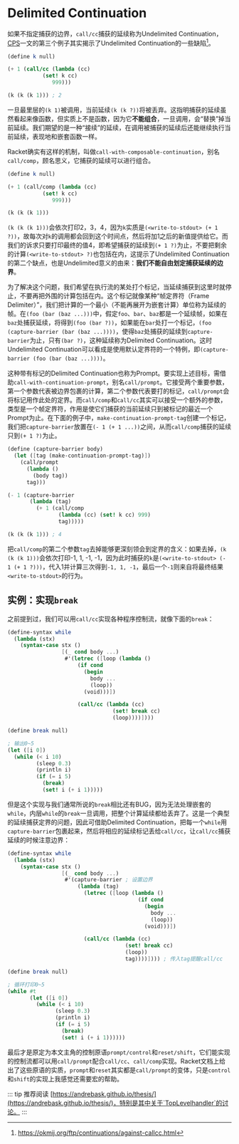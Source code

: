 # Delimited Continuation

如果不指定捕获的边界，`call/cc`捕获的延续称为Undelimited Continuation，[CPS](./CPS.md)一文的第三个例子其实揭示了Undelimited Continuation的一些缺陷[^link]。

[^link]: <https://okmij.org/ftp/continuations/against-callcc.html>

```scheme
(define k null)

(+ 1 (call/cc (lambda (cc)
           (set! k cc)
              999)))

(k (k (k 1))) ; 2
```

一旦最里层的`(k 1)`被调用，当前延续`(k (k ?))`将被丢弃。这指明捕获的延续虽然看起来像函数，但实质上不是函数，因为它**不能组合**，一旦调用，会“替换”掉当前延续。我们期望的是一种“接续”的延续，在调用被捕获的延续后还能继续执行当前延续，表现地和嵌套函数一样。

Racket确实有这样的机制，叫做`call-with-composable-continuation`，别名`call/comp`，顾名思义，它捕获的延续可以进行组合。

```scheme
(define k null)

(+ 1 (call/comp (lambda (cc)
           (set! k cc)
              999)))

(k (k (k 1)))
```

`(k (k (k 1)))`会依次打印2，3，4，因为`k`实质是`(<write-to-stdout> (+ 1 ?))`，故每次对`k`的调用都会回到这个时间点，然后将加1之后的新值提供给它。而我们的诉求只要打印最终的值4，即希望捕获的延续到`(+ 1 ?)`为止，不要把剩余的计算`(<write-to-stdout> ?)`也包括在内，这提示了Undelimited Continuation的第二个缺点，也是Undelimited意义的由来：**我们不能自由划定捕获延续的边界**。

为了解决这个问题，我们希望在执行流的某处打个标记，当延续捕获到这里时就停止，不要再把外围的计算包括在内。这个标记就像某种“<Notation type="circle">帧定界符（Frame Delimiter）</Notation>”，我们把计算的一个最小（不能再展开为嵌套计算）单位称为延续的帧。在`(foo (bar (baz ...)))`中，假定`foo`、`bar`、`baz`都是一个延续帧，如果在`baz`处捕获延续，将得到`(foo (bar ?))`，如果能在`bar`处打一个标记，`(foo (capture-barrier (bar (baz ...))))`，使得`baz`处捕获的延续到`capture-barrier`为止，只有`(bar ?)`，这种延续称为Delimited Continuation。这时Undelimited Continuation可以看成是使用默认定界符的一个特例，即`(capture-barrier (foo (bar (baz ...))))`。

这种带有标记的Delimited Continuation也称为Prompt。要实现上述目标，需借助`call-with-continuation-prompt`，别名`call/prompt`。它接受两个重要参数，第一个参数代表被边界包裹的计算，第二个参数代表要打的标记，`call/prompt`会将标记用作此处的定界。而`call/comp`和`call/cc`其实可以接受一个额外的参数，类型是一个帧定界符，作用是使它们捕获的当前延续只到被标记的最近一个Prompt为止。在下面的例子中，`make-continuation-prompt-tag`创建一个标记，我们把`capture-barrier`放置在`(- 1 (+ 1 ...))`之间，从而`call/comp`捕获的延续只到`(+ 1 ?)`为止。

```scheme
(define (capture-barrier body)
  (let ([tag (make-continuation-prompt-tag)])
    (call/prompt 
      (lambda ()
        (body tag))
      tag)))

(- 1 (capture-barrier
       (lambda (tag)
         (+ 1 (call/comp
                (lambda (cc) (set! k cc) 999)
                tag)))))

(k (k (k 1))) ; 4
```

把`call/comp`的第二个参数`tag`去掉能够更深刻领会到定界的含义：如果去掉，`(k (k (k 1)))`会依次打印-1, 1, -1, -1，因为此时捕获的`k`是`(<write-to-stdout> (- 1 (+ 1 ?)))`，代入1并计算三次得到`-1, 1, -1`，最后一个`-1`则来自将最终结果`<write-to-stdout>`的行为。

## 实例：实现`break`

之前提到过，我们可以用`call/cc`实现各种程序控制流，就像下面的`break`：

```scheme
(define-syntax while
  (lambda (stx)
    (syntax-case stx ()
                 [(_ cond body ...)
                  #'(letrec ([loop (lambda ()
                      (if cond
                        (begin
                          body ...
                          (loop))
                        (void)))])

                      (call/cc (lambda (cc)
                                 (set! break cc)
                                 (loop))))])))

(define break null)

; 输出0~5
(let ([i 0])
  (while (< i 10)
         (sleep 0.3)
         (println i)
         (if (= i 5) 
           (break)
           (set! i (+ i 1)))))
```

但是这个实现与我们通常所说的`break`相比还有BUG，因为无法处理嵌套的`while`，内层`while`的`break`一旦调用，把整个计算延续都给丢弃了。这是一个典型的延续捕获定界的问题，因此可借助Delimited Continuation，把每一个`while`用`capture-barrier`包裹起来，然后将相应的延续标记丢给`call/cc`，让`call/cc`捕获延续的时候注意边界：

```scheme
(define-syntax while
  (lambda (stx)
    (syntax-case stx ()
                 [(_ cond body ...)
                  #'(capture-barrier ; 设置边界
                      (lambda (tag)
                        (letrec ([loop (lambda ()
                                         (if cond
                                           (begin
                                             body ...
                                             (loop))
                                           (void)))])

                        (call/cc (lambda (cc) 
                                     (set! break cc)
                                     (loop))
                                     tag))))]))) ; 传入tag提醒call/cc

(define break null)

; 循环打印0~5
(while #t
       (let ([i 0])
         (while (< i 10)
               (sleep 0.3)
               (println i)
               (if (= i 5) 
                 (break)
                 (set! i (+ i 1))))))
```

最后才是原定为本文主角的控制原语`prompt/control`和`reset/shift`，它们能实现的控制流都可以用`call/prompt`配合`call/cc`、`call/comp`实现。Racket文档上给出了这些原语的实质，`prompt`和`reset`其实都是`call/prompt`的变体，只是`control`和`shift`的实现上我感觉还需要宏的帮助。

::: tip 推荐阅读
[https://andrebask.github.io/thesis/](https://andrebask.github.io/thesis/)，特别是其中关于`TopLevelhandler`的讨论。
:::
